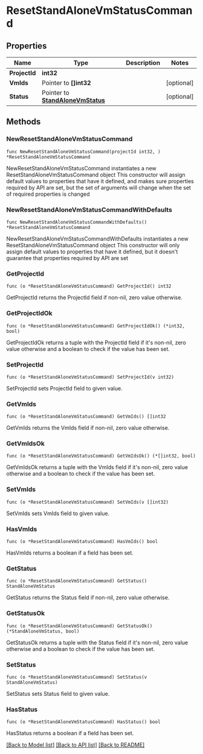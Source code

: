 # ResetStandAloneVmStatusCommand

## Properties

Name | Type | Description | Notes
------------ | ------------- | ------------- | -------------
**ProjectId** | **int32** |  | 
**VmIds** | Pointer to **[]int32** |  | [optional] 
**Status** | Pointer to [**StandAloneVmStatus**](StandAloneVmStatus.md) |  | [optional] 

## Methods

### NewResetStandAloneVmStatusCommand

`func NewResetStandAloneVmStatusCommand(projectId int32, ) *ResetStandAloneVmStatusCommand`

NewResetStandAloneVmStatusCommand instantiates a new ResetStandAloneVmStatusCommand object
This constructor will assign default values to properties that have it defined,
and makes sure properties required by API are set, but the set of arguments
will change when the set of required properties is changed

### NewResetStandAloneVmStatusCommandWithDefaults

`func NewResetStandAloneVmStatusCommandWithDefaults() *ResetStandAloneVmStatusCommand`

NewResetStandAloneVmStatusCommandWithDefaults instantiates a new ResetStandAloneVmStatusCommand object
This constructor will only assign default values to properties that have it defined,
but it doesn't guarantee that properties required by API are set

### GetProjectId

`func (o *ResetStandAloneVmStatusCommand) GetProjectId() int32`

GetProjectId returns the ProjectId field if non-nil, zero value otherwise.

### GetProjectIdOk

`func (o *ResetStandAloneVmStatusCommand) GetProjectIdOk() (*int32, bool)`

GetProjectIdOk returns a tuple with the ProjectId field if it's non-nil, zero value otherwise
and a boolean to check if the value has been set.

### SetProjectId

`func (o *ResetStandAloneVmStatusCommand) SetProjectId(v int32)`

SetProjectId sets ProjectId field to given value.


### GetVmIds

`func (o *ResetStandAloneVmStatusCommand) GetVmIds() []int32`

GetVmIds returns the VmIds field if non-nil, zero value otherwise.

### GetVmIdsOk

`func (o *ResetStandAloneVmStatusCommand) GetVmIdsOk() (*[]int32, bool)`

GetVmIdsOk returns a tuple with the VmIds field if it's non-nil, zero value otherwise
and a boolean to check if the value has been set.

### SetVmIds

`func (o *ResetStandAloneVmStatusCommand) SetVmIds(v []int32)`

SetVmIds sets VmIds field to given value.

### HasVmIds

`func (o *ResetStandAloneVmStatusCommand) HasVmIds() bool`

HasVmIds returns a boolean if a field has been set.

### GetStatus

`func (o *ResetStandAloneVmStatusCommand) GetStatus() StandAloneVmStatus`

GetStatus returns the Status field if non-nil, zero value otherwise.

### GetStatusOk

`func (o *ResetStandAloneVmStatusCommand) GetStatusOk() (*StandAloneVmStatus, bool)`

GetStatusOk returns a tuple with the Status field if it's non-nil, zero value otherwise
and a boolean to check if the value has been set.

### SetStatus

`func (o *ResetStandAloneVmStatusCommand) SetStatus(v StandAloneVmStatus)`

SetStatus sets Status field to given value.

### HasStatus

`func (o *ResetStandAloneVmStatusCommand) HasStatus() bool`

HasStatus returns a boolean if a field has been set.


[[Back to Model list]](../README.md#documentation-for-models) [[Back to API list]](../README.md#documentation-for-api-endpoints) [[Back to README]](../README.md)


